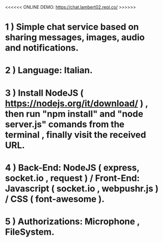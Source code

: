 <<<<<<  ONLINE DEMO: https://chat.lambert02.repl.co/  >>>>>>

# 1 ) Simple chat service based on sharing messages, images, audio and notifications.
# 2 ) Language: Italian. 
# 3 ) Install NodeJS ( https://nodejs.org/it/download/ ) , then run "npm install" and "node server.js" comands from the terminal , finally visit the received URL.
# 4 ) Back-End: NodeJS ( express, socket.io , request ) / Front-End: Javascript ( socket.io , webpushr.js ) / CSS ( font-awesome ).
# 5 ) Authorizations: Microphone , FileSystem.

